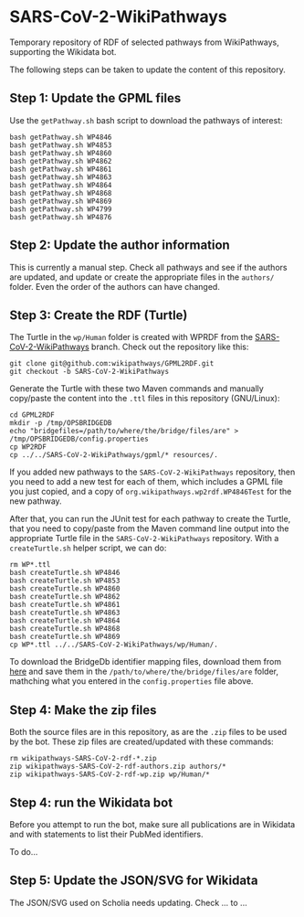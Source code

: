 # SARS-CoV-2-WikiPathways

Temporary repository of RDF of selected pathways from WikiPathways, supporting the Wikidata bot.

The following steps can be taken to update the content of this repository.

## Step 1: Update the GPML files

Use the `getPathway.sh` bash script to download the pathways of interest:

```shell
bash getPathway.sh WP4846
bash getPathway.sh WP4853
bash getPathway.sh WP4860
bash getPathway.sh WP4862
bash getPathway.sh WP4861
bash getPathway.sh WP4863
bash getPathway.sh WP4864
bash getPathway.sh WP4868
bash getPathway.sh WP4869
bash getPathway.sh WP4799
bash getPathway.sh WP4876
```

## Step 2: Update the author information

This is currently a manual step. Check all pathways and see if the authors are updated,
and update or create the appropriate files in the `authors/` folder. Even the order of
the authors can have changed.

## Step 3: Create the RDF (Turtle)

The Turtle in the `wp/Human` folder is created with WPRDF from the
[SARS-CoV-2-WikiPathways](https://github.com/wikipathways/GPML2RDF/tree/SARS-CoV-2-WikiPathways)
branch. Check out the repository like this:

```shell
git clone git@github.com:wikipathways/GPML2RDF.git
git checkout -b SARS-CoV-2-WikiPathways
```

Generate the Turtle with these two Maven commands and manually copy/paste the content
into the `.ttl` files in this repository (GNU/Linux):

```shell
cd GPML2RDF
mkdir -p /tmp/OPSBRIDGEDB
echo "bridgefiles=/path/to/where/the/bridge/files/are" > /tmp/OPSBRIDGEDB/config.properties
cp WP2RDF
cp ../../SARS-CoV-2-WikiPathways/gpml/* resources/.
```

If you added new pathways to the `SARS-CoV-2-WikiPathways` repository, then you need to
add a new test for each of them, which includes a GPML file you just copied, and a
copy of `org.wikipathways.wp2rdf.WP4846Test` for the new pathway.

After that, you can run the JUnit test for each pathway to create the Turtle, that
you need to copy/paste from the Maven command line output into the appropriate
Turtle file in the `SARS-CoV-2-WikiPathways` repository. With a `createTurtle.sh`
helper script, we can do:

```shell
rm WP*.ttl
bash createTurtle.sh WP4846
bash createTurtle.sh WP4853
bash createTurtle.sh WP4860
bash createTurtle.sh WP4862
bash createTurtle.sh WP4861
bash createTurtle.sh WP4863
bash createTurtle.sh WP4864
bash createTurtle.sh WP4868
bash createTurtle.sh WP4869
cp WP*.ttl ../../SARS-CoV-2-WikiPathways/wp/Human/.
```

To download the BridgeDb identifier mapping files, download them from
[here](https://bridgedb.github.io/data/gene_database/)
and save them in the `/path/to/where/the/bridge/files/are` folder, mathching what
you entered in the `config.properties` file above.

## Step 4: Make the zip files

Both the source files are in this repository, as are the `.zip` files to be used by the bot.
These zip files are created/updated with these commands:

```shell
rm wikipathways-SARS-CoV-2-rdf-*.zip
zip wikipathways-SARS-CoV-2-rdf-authors.zip authors/*
zip wikipathways-SARS-CoV-2-rdf-wp.zip wp/Human/*
```

## Step 4: run the Wikidata bot

Before you attempt to run the bot, make sure all publications are in Wikidata
and with statements to list their PubMed identifiers.

To do...

## Step 5: Update the JSON/SVG for Wikidata

The JSON/SVG used on Scholia needs updating. Check ... to ...
